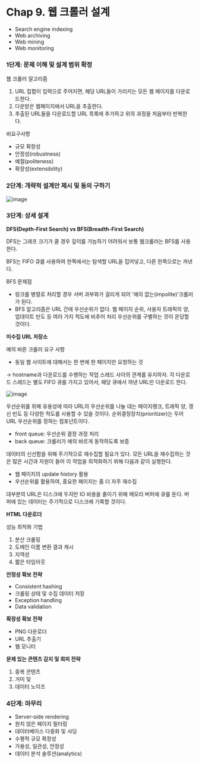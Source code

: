 # Chap 9. 웹 크롤러 설계

- Search engine indexing
- Web archiving
- Web mining
- Web monitoring

### 1단계: 문제 이해 및 설계 범위 확정

웹 크롤러 알고리즘

1. URL 집합이 입력으로 주어지면, 해당 URL들이 가리키는 모든 웹 페이지를 다운로드한다.
2. 다운받은 웹페이지에서 URL을 추출한다.
3. 추출된 URL들을 다운로드할 URL 목록에 추가하고 위의 과정을 처음부터 반복한다.


비요구사항
- 규모 확장성
- 안정성(robustness)
- 예절(politeness)
- 확장성(extensibility)

### 2단계: 개략적 설계안 제시 및 동의 구하기

![image](https://github.com/aws-cloud-clubs/2024-khu-study/assets/56192209/7bf4c458-a430-484a-95c4-fa453ceced9d)


### 3단계: 상세 설계

**DFS(Depth-First Search) vs BFS(Breadth-First Search)**

DFS는 그래프 크기가 클 경우 깊이를 가늠하기 어려워서 보통 웹크롤러는 BFS를 사용한다.

BFS는 FIFO 큐를 사용하여 한쪽에서는 탐색할 URL을 집어넣고, 다른 한쪽으로는 꺼낸다.

BFS 문제점
- 링크를 병렬로 처리할 경우 서버 과부화가 걸리게 되어 '예의 없는(impolite)'크롤러가 된다.
- BFS 알고리즘은 URL 간에 우선순위가 없다. 웹 페이지 순위, 사용자 트래픽의 양, 업데이트 빈도 등 여러 가지 척도에 비추어 처리 우선순위를 구별하는 것이 온당할 것이다.

**미수집 URL 저장소**

예의 바른 크롤러 요구 사항
- 동일 웹 사이트에 대해서는 한 번에 한 페이지만 요청하는 것

-> hostname과 다운로드를 수행하는 작업 스레드 사이의 관계를 유지하자. 각 다운로드 스레드는 별도 FIFO 큐를 가지고 있어서, 해당 큐에서 꺼낸 URL만 다운로드 한다.

![image](https://github.com/aws-cloud-clubs/2024-khu-study/assets/56192209/16cf30b4-46b8-419d-b51c-f611ccc45397)

우선순위를 위해 유용성에 따라 URL의 우선순위를 나눌 대는 패이지랭크, 트래픽 양, 갱신 빈도 등 다양한 척도를 사용할 수 있을 것이다. 순위결정장치(prioritizer)는 두어 URL 우선순위를 정하는 컴포넌트이다.

- front queue: 우선순위 결정 과정 처리
- back queue: 크롤러가 예의 바르게 동작하도록 보증

데이터의 신선함을 위해 주기적으로 재수집할 필요가 있다. 모든 URL을 재수집하는 것은 많은 시간과 자원이 들어 이 작업을 최적화하기 위해 다음과 같이 실행한다.

- 웹 페이지의 update history 활용
- 우선순위를 활용하여, 중요한 페이지는 좀 더 자주 재수집

대부분의 URL은 디스크에 두지만 IO 비용을 줄이기 위해 메모리 버퍼에 큐를 둔다. 버퍼에 있는 데이터는 주기적으로 디스크에 기록할 것이다.

**HTML 다운로더**

성능 최적화 기법

1. 분산 크롤링
2. 도메인 이름 변환 결과 캐시
3. 지역성
4. 짧은 타임아웃

**안정성 확보 전략**

- Consistent hashing
- 크롤링 상태 및 수집 데이터 저장
- Exception handling
- Data validation

**확장성 확보 전략**

- PNG 다운로더
- URL 추출기
- 웹 모니터

**문제 있는 콘텐츠 감지 및 회피 전략**

1. 중복 콘텐츠
2. 거미 덫
3. 데이터 노이즈


### 4단계: 마무리

- Server-side rendering
- 원치 않은 페이지 필터링
- 데이터베이스 다중화 및 샤딩
- 수평적 규모 확장성
- 가용성, 일관성, 안정성
- 데이터 분석 솔루션(analytics)
